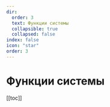 ```yaml
---
dir:
  order: 3
  text: Функции системы
  collapsible: true
  collapsed: false
index: false
icon: "star"
order: 3
---
```


# Функции системы
[[toc]]